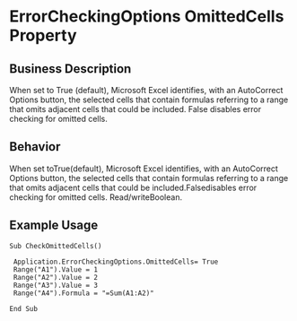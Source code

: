 # ErrorCheckingOptions OmittedCells Property

## Business Description
When set to True (default), Microsoft Excel identifies, with an AutoCorrect Options button, the selected cells that contain formulas referring to a range that omits adjacent cells that could be included. False disables error checking for omitted cells.

## Behavior
When set toTrue(default), Microsoft Excel identifies, with an AutoCorrect Options button, the selected cells that contain formulas referring to a range that omits adjacent cells that could be included.Falsedisables error checking for omitted cells. Read/writeBoolean.

## Example Usage
```vba
Sub CheckOmittedCells() 
 
 Application.ErrorCheckingOptions.OmittedCells= True 
 Range("A1").Value = 1 
 Range("A2").Value = 2 
 Range("A3").Value = 3 
 Range("A4").Formula = "=Sum(A1:A2)" 
 
End Sub
```